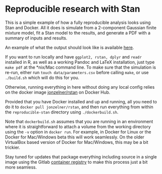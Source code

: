 # Reproducible research with Stan

This is a simple example of how a fully reproducible analysis looks using Stan and Docker. All it does is simulate from a 2-component Gaussian finite mixture model, fit a Stan model to the results, and generate a PDF with a summary of inputs and results.

An example of what the output should look like is available [here](https://dl.dropboxusercontent.com/s/e99l7q4c3toderd/mixture_model_output.pdf).

If you want to run locally and have `ggplot2, rstan, dplyr` and `readr` installed in R, as well as a working Pandoc and LaTeX installation, just type `make pdf` at the *nix/Mac command line. To make sure that the simulation is re-run, either run `touch data/parameters.csv` before calling `make`, or use `./build.sh` which will do this for you.

Otherwise, running everything in here without doing any local config relies on the docker image [jonzelner/rstan](https://hub.docker.com/r/jonzelner/rstan/) on Docker Hub.

Provided that you have Docker installed and up and running, all you need to do it to `docker pull jonzelner/rstan`, and then run everything from within the `reproducible-stan` directory using `./dockerbuild.sh`.

Note that `dockerbuild.sh` assumes that you are running in an environment where it is straightforward to attach a volume from the working directory using the `-v` option in `docker run`. For example, in Docker for Linux or the Docker for Mac/Windows beta this will work seamlessly. On the older VirtualBox based version of Docker for Mac/Windows, this may be a bit trickier.

Stay tuned for updates that package everything including source in a single image using the Gitlab [container registry](https://about.gitlab.com/2016/05/23/gitlab-container-registry/) to make this process just a bit more seamless.


